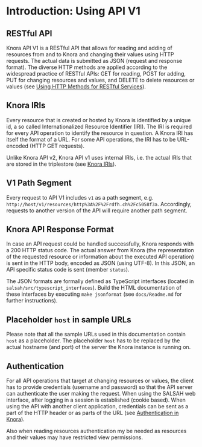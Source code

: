 <!---
Copyright © 2015-2021 the contributors (see Contributors.md).

This file is part of Knora.

Knora is free software: you can redistribute it and/or modify
it under the terms of the GNU Affero General Public License as published
by the Free Software Foundation, either version 3 of the License, or
(at your option) any later version.

Knora is distributed in the hope that it will be useful,
but WITHOUT ANY WARRANTY; without even the implied warranty of
MERCHANTABILITY or FITNESS FOR A PARTICULAR PURPOSE.  See the
GNU Affero General Public License for more details.

You should have received a copy of the GNU Affero General Public
License along with Knora.  If not, see <http://www.gnu.org/licenses/>.
-->

# Introduction: Using API V1

## RESTful API

Knora API V1 is a RESTful API that allows for reading and adding of
resources from and to Knora and changing their values using HTTP
requests. The actual data is submitted as JSON (request and response
format). The diverse HTTP methods are applied according to the
widespread practice of RESTful APIs: GET for reading, POST for adding,
PUT for changing resources and values, and DELETE to delete resources or
values (see
[Using HTTP Methods for RESTful Services](http://www.restapitutorial.com/lessons/httpmethods.html)).

## Knora IRIs

Every resource that is created or hosted by Knora is identified by a
unique id, a so called Internationalized Resource Identifier (IRI). The
IRI is required for every API operation to identify the resource in
question. A Knora IRI has itself the format of a URL. For some API
operations, the IRI has to be URL-encoded (HTTP GET requests).

Unlike Knora API v2, Knora API v1 uses internal IRIs, i.e. the actual IRIs
that are stored in the triplestore (see [Knora IRIs](../api-v2/knora-iris.md)).

## V1 Path Segment

Every request to API V1 includes `v1` as a path segment, e.g.
`http://host/v1/resources/http%3A%2F%2Frdfh.ch%2Fc5058f3a`.
Accordingly, requests to another version of the API will require another
path segment.

## Knora API Response Format

In case an API request could be handled successfully, Knora responds
with a 200 HTTP status code. The actual answer from Knora (the
representation of the requested resource or information about the
executed API operation) is sent in the HTTP body, encoded as JSON (using
UTF-8). In this JSON, an API specific status code is sent (member
`status`).

The JSON formats are formally defined as TypeScript interfaces (located
in `salsah/src/typescript_interfaces`). Build the HTML documentation of
these interfaces by executing `make jsonformat` (see `docs/Readme.md`
for further instructions).

## Placeholder `host` in sample URLs

Please note that all the sample URLs used in this documentation contain
`host` as a placeholder. The placeholder `host` has to be replaced by
the actual hostname (and port) of the server the Knora instance is
running on.

## Authentication

For all API operations that target at changing resources or values, the
client has to provide credentials (username and password) so that the
API server can authenticate the user making the request. When using the
SALSAH web interface, after logging in a session is established (cookie
based). When using the API with another client application, credentials
can be sent as a part of the HTTP header or as parts of the URL (see
[Authentication in Knora](../../05-internals/design/principles/authentication.md)).

Also when reading resources authentication my be needed as resources and
their values may have restricted view permissions.
